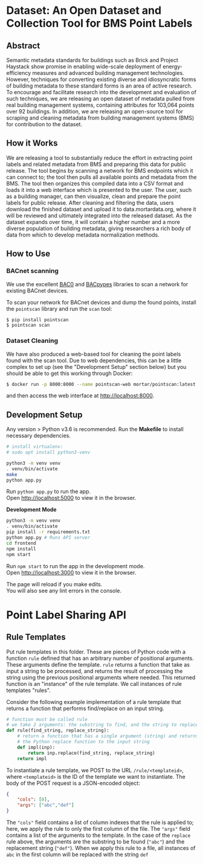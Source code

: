 # Dataset: An Open Dataset and Collection Tool for BMS Point Labels

## Abstract

Semantic metadata standards for buildings such as Brick and Project Haystack show promise in enabling wide-scale deployment of energy-efficiency measures and advanced building management technologies. However, techniques for converting existing diverse and idiosyncratic forms of building metadata to these standard forms is an area of active research. To encourage and facilitate research into the development and evaluation of such techniques, we are releasing an open dataset of metadata pulled from real building management systems, containing attributes for 103,064 points over 92 buildings. In addition, we are releasing an open-source tool for scraping and cleaning metadata from building management systems (BMS) for contribution to the dataset.

## How it Works

We are releasing a tool to substantially reduce the effort in extracting point labels and related metadata from BMS and preparing this data for public release. The tool begins by scanning a network for BMS endpoints which it can connect to; the tool then pulls all available points and metadata from the BMS. The tool then organizes this compiled data into a CSV format and loads it into a web interface which is presented to the user. The user, such as a building manager, can then visualize, clean and prepare the point labels for public release. After cleaning and filtering the data, users download the finished dataset and upload it to data.mortardata.org, where it will be reviewed and ultimately integrated into the released dataset. As the dataset expands over time, it will contain a higher number and a more diverse population of building metadata, giving researchers a rich body of data from which to develop metadata normalization methods.

## How to Use

### BACnet scanning

We use the excellent [BAC0](https://github.com/ChristianTremblay/BAC0) and [BACpypes](https://github.com/JoelBender/bacpypes) libraries to scan a network for existing BACnet devices.

To scan your network for BACnet devices and dump the found points, install the `pointscan` library and run the `scan` tool:

```bash
$ pip install pointscan
$ pointscan scan
```

### Dataset Cleaning

We have also produced a web-based tool for cleaning the point labels found with the scan tool. Due to web dependencies, this can be a little complex to set up (see the "Development Setup" section below) but you should be able to get this working through Docker:

```bash
$ docker run -p 8000:8000 --name pointscan-web mortar/pointscan:latest
```

and then access the web interface at [http://localhost:8000](http://localhost:8000).

## Development Setup

Any version > Python v3.6 is recommended. Run the **Makefile** to install necessary dependencies. 

```bash
# install virtualenv:
# sudo apt install python3-venv

python3 -m venv venv
. venv/bin/activate
make
python app.py
```

Run `python app.py` to run the app. <br>
Open [http://localhost:5000](http://localhost:5000) to view it in the browser.

**Development Mode**

```bash
python3 -m venv venv
. venv/bin/activate
pip install -r requirements.txt
python app.py # Runs API server
cd frontend
npm install
npm start
```
Run `npm start` to run the app in the development mode.<br>
Open [http://localhost:3000](http://localhost:3000) to view it in the browser.

The page will reload if you make edits.<br>
You will also see any lint errors in the console.

# Point Label Sharing API

## Rule Templates

Put rule templates in this folder. These are pieces of Python code with a function `rule` defined that has an arbitrary number of positional arguments. These arguments define the template.
`rule` returns a function that take as input a string to be processed, and returns the result of processing the string using the previous positional arguments where needed.
This returned function is an "instance" of the rule template. We call instances of rule templates "rules".

Consider the following example implementation of a rule template that returns a function that performs find/replace on an input string.


```python
# function must be called rule
# we take 2 arguments: the substring to find, and the string to replace each instance of the substring
def rule(find_string, replace_string):
    # return a function that has a single argument (string) and returns the result of applying
    # the Python replace function to the input string
    def impl(inp):
        return inp.replace(find_string, replace_string)
    return impl
```

To instantiate a rule template, we POST to the URL `/rule/<templateid>`, where `<templateid>` is the ID of the template we want to instantiate.
The body of the POST request is a JSON-encoded object:

```json
{
    "cols": [0],
    "args": ["abc","def"]
}
```

The `"cols"` field contains a list of column indexes that the rule is applied to; here, we apply the rule to only the first column of the file.
The `"args"` field contains a list of the arguments to the template. In the case of the `replace` rule above, the arguments are the substring to be found (`"abc"`) and the replacement string (`"def"`). When we apply this rule to a file, all instances of `abc` in the first column will be replaced with the string `def`

